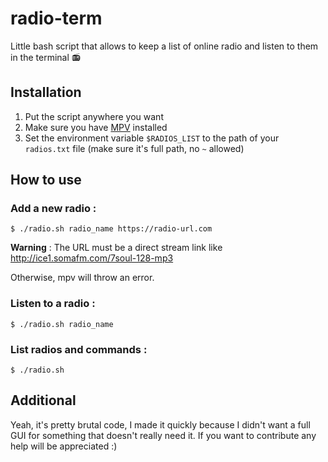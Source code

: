 # radio-term
Little bash script that allows to keep a list of online radio and listen to them in the terminal 📻

## Installation
1. Put the script anywhere you want
2. Make sure you have [MPV](https://mpv.io/) installed
3. Set the environment variable `$RADIOS_LIST` to the path of your `radios.txt` file (make sure it's full path, no `~` allowed)

## How to use
### Add a new radio :
`$ ./radio.sh radio_name https://radio-url.com`

**Warning** : The URL must be a direct stream link like http://ice1.somafm.com/7soul-128-mp3

Otherwise, mpv will throw an error.

### Listen to a radio :
`$ ./radio.sh radio_name`

### List radios and commands :
`$ ./radio.sh`

## Additional
Yeah, it's pretty brutal code, I made it quickly because I didn't want a full GUI for something that doesn't really need it.
If you want to contribute any help will be appreciated :)

